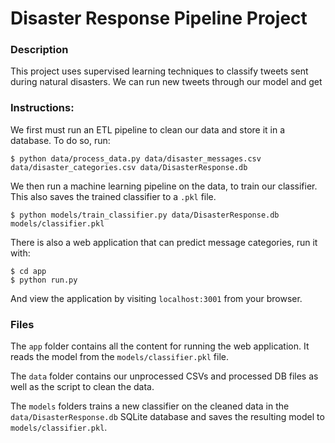 # Disaster Response Pipeline Project

### Description

This project uses supervised learning techniques to classify tweets sent during natural disasters. We can run new tweets through our model and get 

### Instructions:
We first must run an ETL pipeline to clean our data and store it in a database. To do so, run:

```
$ python data/process_data.py data/disaster_messages.csv data/disaster_categories.csv data/DisasterResponse.db
```

We then run a machine learning pipeline on the data, to train our classifier. This also saves the trained classifier to a `.pkl` file.

```
$ python models/train_classifier.py data/DisasterResponse.db models/classifier.pkl
```

There is also a web application that can predict message categories, run it with:

```
$ cd app
$ python run.py
```

And view the application by visiting `localhost:3001` from your browser.

### Files

The `app` folder contains all the content for running the web application. It reads the model from the `models/classifier.pkl` file.

The `data` folder contains our unprocessed CSVs and processed DB files as well as the script to clean the data.

The `models` folders trains a new classifier on the cleaned data in the `data/DisasterResponse.db` SQLite database and saves the resulting model to `models/classifier.pkl`.